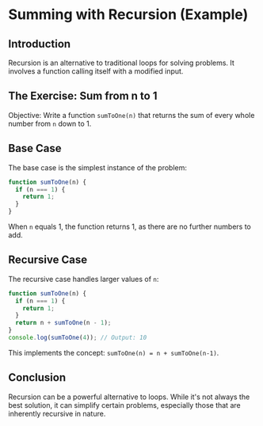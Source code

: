 
# Summing with Recursion (Example)

## Introduction

Recursion is an alternative to traditional loops for solving problems. It involves a function calling itself with a modified input.

## The Exercise: Sum from n to 1

Objective: Write a function `sumToOne(n)` that returns the sum of every whole number from `n` down to 1.

## Base Case

The base case is the simplest instance of the problem:

```javascript
function sumToOne(n) {
  if (n === 1) {
    return 1;
  }
}
```

When `n` equals 1, the function returns 1, as there are no further numbers to add.

## Recursive Case

The recursive case handles larger values of `n`:

```javascript
function sumToOne(n) {
  if (n === 1) {
    return 1;
  }
  return n + sumToOne(n - 1);
}
console.log(sumToOne(4)); // Output: 10
```

This implements the concept: `sumToOne(n) = n + sumToOne(n-1)`.

## Conclusion

Recursion can be a powerful alternative to loops. While it's not always the best solution, it can simplify certain problems, especially those that are inherently recursive in nature.
